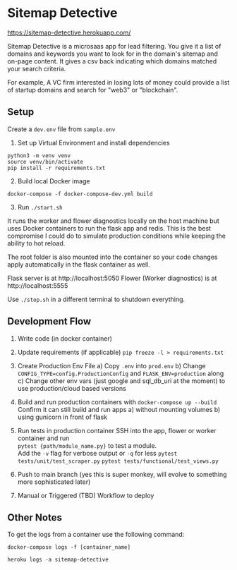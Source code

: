# Sitemap Detective

https://sitemap-detective.herokuapp.com/

Sitemap Detective is a microsaas app for lead filtering. You give it a list of domains and keywords you want to look for in the domain's sitemap and on-page content. It gives a csv back indicating which domains matched your search criteria.

For example, A VC firm interested in losing lots of money could provide a list of startup domains and search for "web3" or "blockchain".

## Setup

Create a `dev.env` file from `sample.env`

1. Set up Virtual Environment and install dependencies

```
python3 -m venv venv
source venv/bin/activate
pip install -r requirements.txt
```

2. Build local Docker image

`docker-compose -f docker-compose-dev.yml build`

3. Run `./start.sh`

It runs the worker and flower diagnostics locally on the host machine but uses Docker containers to run the flask app and redis. This is the best compromise I could do to simulate production conditions while keeping the ability to hot reload.

The root folder is also mounted into the container so your code changes apply automatically in the flask container as well.

Flask server is at http://localhost:5050
Flower (Worker diagnostics) is at http://localhost:5555

Use `./stop.sh` in a different terminal to shutdown everything.

## Development Flow

1. Write code (in docker container)

2. Update requirements (if applicable)
   `pip freeze -l > requirements.txt`

3. Create Production Env File
   a) Copy `.env` into `prod.env`
   b) Change `CONFIG_TYPE=config.ProductionConfig` and `FLASK_ENV=production` along
   c) Change other env vars (just google and sql_db_uri at the moment) to use production/cloud based versions

4. Build and run production containers with
   `docker-compose up --build`
   Confirm it can still build and run apps a) without mounting volumes b) using gunicorn in front of flask

5. Run tests in production container
   SSH into the app, flower or worker container and run <br>
   `pytest {path/module_name.py}` to test a module. <br>
   Add the `-v` flag for verbose output or `-q` for less
   `pytest tests/unit/test_scraper.py`
   `pytest tests/functional/test_views.py`

6. Push to main branch (yes this is super monkey, will evolve to something more sophisticated later)

7. Manual or Triggered (TBD) Workflow to deploy

## Other Notes

To get the logs from a container use the following command:

```
docker-compose logs -f [container_name]
```

```
heroku logs -a sitemap-detective
```
